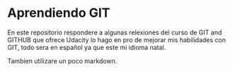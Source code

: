 # Aprendiendo GIT

En este repositorio respondere a algunas relexiones del curso de GIT and
GITHUB que ofrece Udacity lo hago en pro de mejorar mis habilidades con GIT,
todo sera en español ya que este mi idioma natal.

Tambien utilizare un poco markdown.
